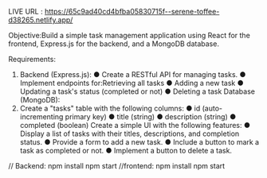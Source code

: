 LIVE URL : https://65c9ad40cd4bfba05830715f--serene-toffee-d38265.netlify.app/

Objective:Build a simple task management application using React for the frontend, Express.js
for the backend, and a MongoDB database.

Requirements:
1. Backend (Express.js):
● Create a RESTful API for managing tasks.
● Implement endpoints for:Retrieving all tasks
● Adding a new task
● Updating a task's status (completed or not)
● Deleting a task
Database (MongoDB):
2. Create a "tasks" table with the following columns:
● id (auto-incrementing primary key)
● title (string)
● description (string)
● completed (boolean)
Create a simple UI with the following features:
● Display a list of tasks with their titles, descriptions, and completion status.
● Provide a form to add a new task.
● Include a button to mark a task as completed or not.
● Implement a button to delete a task.

// Backend: npm install
            npm start
//frontend: npm install
            npm start

   

